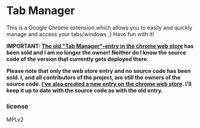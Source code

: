 # Tab Manager
This is a Google Chrome extension which allows you to easily and quickly manage and access your tabs/windows ;)
Have fun with it!

**IMPORTANT: [The old "Tab Manager"-entry in the chrome web store](https://chrome.google.com/webstore/detail/tab-manager/coonecdghnepgiblpccbbihiahajndda) has been sold and I am no longer the owner! Neither do I know the source code of the version that currently gets deployed there.**

**Please note that only the web store entry and no source code has been sold. I, and all contributors of the project, are still the owners of the source code. [I've also created a new entry on the chrome web store](https://chrome.google.com/webstore/detail/tab-manager/jgoiddokhjbfaceifpkofmmghibcinam). I'll keep it up to date with the source code as with the old entry.**

### license
MPLv2
